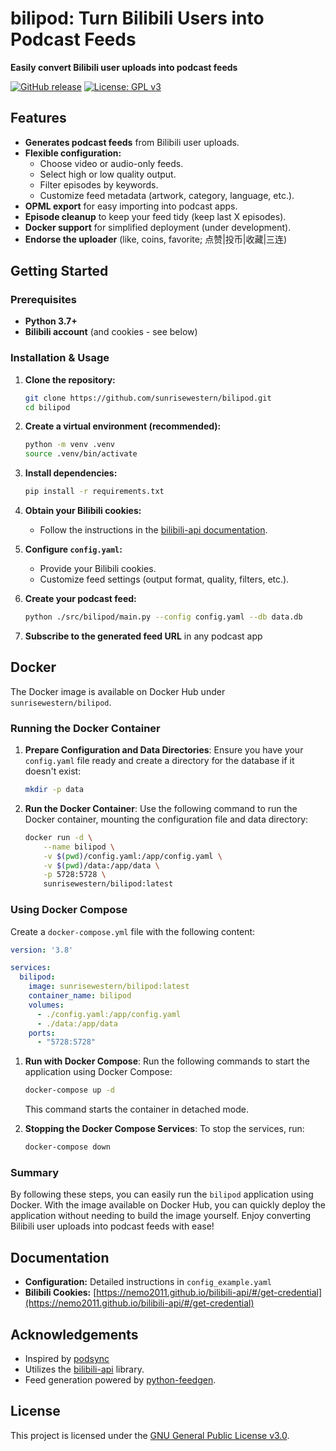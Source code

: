 # bilipod: Turn Bilibili Users into Podcast Feeds

**Easily convert Bilibili user uploads into podcast feeds**

[![GitHub release](https://img.shields.io/github/v/release/sunrisewestern/bilipod)](https://github.com/sunrisewestern/bilipod/releases)
[![License: GPL v3](https://img.shields.io/badge/License-GPLv3-blue.svg)](https://www.gnu.org/licenses/gpl-3.0)

## Features

- **Generates podcast feeds** from Bilibili user uploads.
- **Flexible configuration:**
    - Choose video or audio-only feeds.
    - Select high or low quality output.
    - Filter episodes by keywords.
    - Customize feed metadata (artwork, category, language, etc.).
- **OPML export** for easy importing into podcast apps.
- **Episode cleanup** to keep your feed tidy (keep last X episodes).
- **Docker support** for simplified deployment (under development).
- **Endorse the uploader** (like, coins, favorite; 点赞|投币|收藏|三连)

## Getting Started

### Prerequisites

- **Python 3.7+**
- **Bilibili account** (and cookies - see below)

### Installation & Usage

1. **Clone the repository:**
   ```bash
   git clone https://github.com/sunrisewestern/bilipod.git
   cd bilipod
   ```

2. **Create a virtual environment (recommended):**
   ```bash
   python -m venv .venv
   source .venv/bin/activate
   ```

3. **Install dependencies:**
   ```bash
   pip install -r requirements.txt
   ```

4. **Obtain your Bilibili cookies:**
   - Follow the instructions in the [bilibili-api documentation](https://nemo2011.github.io/bilibili-api/#/get-credential).

5. **Configure `config.yaml`:**
   - Provide your Bilibili cookies.
   - Customize feed settings (output format, quality, filters, etc.).

6. **Create your podcast feed:**
   ```bash
   python ./src/bilipod/main.py --config config.yaml --db data.db
   ```

7. **Subscribe to the generated feed URL** in any podcast app

## Docker

 The Docker image is available on Docker Hub under `sunrisewestern/bilipod`.

### Running the Docker Container

1. **Prepare Configuration and Data Directories**:
   Ensure you have your `config.yaml` file ready and create a directory for the database if it doesn't exist:

   ```bash
   mkdir -p data
   ```

2. **Run the Docker Container**:
   Use the following command to run the Docker container, mounting the configuration file and data directory:

   ```bash
   docker run -d \
       --name bilipod \
       -v $(pwd)/config.yaml:/app/config.yaml \
       -v $(pwd)/data:/app/data \
       -p 5728:5728 \
       sunrisewestern/bilipod:latest
   ```

### Using Docker Compose

 Create a `docker-compose.yml` file with the following content:

```yaml
version: '3.8'

services:
  bilipod:
    image: sunrisewestern/bilipod:latest
    container_name: bilipod
    volumes:
      - ./config.yaml:/app/config.yaml
      - ./data:/app/data
    ports:
      - "5728:5728"
```

1. **Run with Docker Compose**:
   Run the following commands to start the application using Docker Compose:

   ```bash
   docker-compose up -d
   ```

   This command starts the container in detached mode.

2. **Stopping the Docker Compose Services**:
   To stop the services, run:

   ```bash
   docker-compose down
   ```

### Summary

By following these steps, you can easily run the `bilipod` application using Docker. With the image available on Docker Hub, you can quickly deploy the application without needing to build the image yourself. Enjoy converting Bilibili user uploads into podcast feeds with ease!

## Documentation

- **Configuration:** Detailed instructions in `config_example.yaml`
- **Bilibili Cookies:** [https://nemo2011.github.io/bilibili-api/#/get-credential](https://nemo2011.github.io/bilibili-api/#/get-credential)

## Acknowledgements

- Inspired by [podsync](https://github.com/mxpv/podsync)
- Utilizes the [bilibili-api](https://github.com/Nemo2011/bilibili-api) library.
- Feed generation powered by [python-feedgen](https://github.com/lkiesow/python-feedgen).

## License

This project is licensed under the [GNU General Public License v3.0](https://www.gnu.org/licenses/gpl-3.0).
